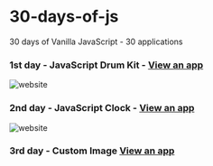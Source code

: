 # 30-days-of-js
30 days of Vanilla JavaScript - 30 applications

### 1st day - JavaScript Drum Kit - <a href="https://30-drum-kit.netlify.app/" target="_blank">View an app</a>
  
<img src="https://i.ibb.co/bPYnhpm/drum-kit-screenshot.png" alt="website">

### 2nd day - JavaScript Clock - <a href="https://30-js-clock.netlify.app" target="_blank">View an app</a>

<img src="https://i.ibb.co/CK95yhF/js-clock-screenshot.png" alt="website">

### 3rd day - Custom Image <a href="playing-variables-30.netlify.app" target="_blank">View an app</a>
